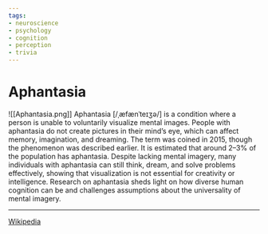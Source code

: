 ```yaml
---
tags:
- neuroscience
- psychology
- cognition
- perception
- trivia
---
```

# Aphantasia
![[Aphantasia.png]]
Aphantasia [/ˌæfænˈteɪʒə/] is a condition where a person is unable to voluntarily visualize mental images. People with aphantasia do not create pictures in their mind’s eye, which can affect memory, imagination, and dreaming. The term was coined in 2015, though the phenomenon was described earlier. It is estimated that around 2–3% of the population has aphantasia. Despite lacking mental imagery, many individuals with aphantasia can still think, dream, and solve problems effectively, showing that visualization is not essential for creativity or intelligence. Research on aphantasia sheds light on how diverse human cognition can be and challenges assumptions about the universality of mental imagery.

---

[Wikipedia](https://en.wikipedia.org/wiki/Aphantasia)